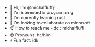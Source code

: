- 👋 Hi, I’m @michalfluffy
- 👀 I’m interested in programming
- 🌱 I’m currently learning rust
- 💞️ I’m looking to collaborate on microsoft
- 📫 How to reach me - dc : michalfluffi
- 😄 Pronouns: he/him
- ⚡ Fun fact: idk

